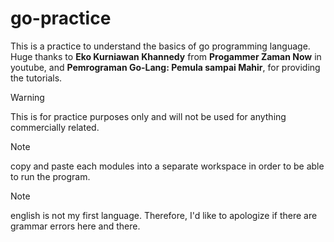 # go-practice

This is a practice to understand the basics of go programming language. Huge thanks to **Eko Kurniawan Khannedy** from **Progammer Zaman Now** in youtube, and **Pemrograman Go-Lang: Pemula sampai Mahir**, for providing the tutorials.

> [!WARNING]
> This is for practice purposes only and will not be used for anything commercially related.

> [!NOTE]
> copy and paste each modules into a separate workspace in order to be able to run the program.

> [!NOTE]
> english is not my first language. Therefore, I'd like to apologize if there are grammar errors here and there.
